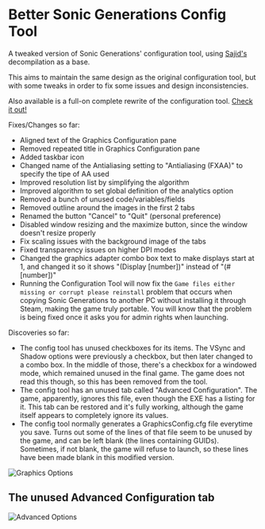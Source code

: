 # Better Sonic Generations Config Tool
A tweaked version of Sonic Generations' configuration tool, using [Sajid's](https://github.com/Sajidur78) decompilation as a base.

This aims to maintain the same design as the original configuration tool, but with some tweaks in order to fix some issues and design inconsistencies.

Also available is a full-on complete rewrite of the configuration tool. [Check it out!](https://github.com/PTKickass/GenerationsConfigTool_Rewrite)

Fixes/Changes so far:
- Aligned text of the Graphics Configuration pane
- Removed repeated title in Graphics Configuration pane
- Added taskbar icon
- Changed name of the Antialiasing setting to "Antialiasing (FXAA)" to specify the tipe of AA used
- Improved resolution list by simplifying the algorithm
- Improved algorithm to set global definition of the analytics option
- Removed a bunch of unused code/variables/fields
- Removed outline around the images in the first 2 tabs
- Renamed the button "Cancel" to "Quit" (personal preference)
- Disabled window resizing and the maximize button, since the window doesn't resize properly
- Fix scaling issues with the background image of the tabs
- Fixed transparency issues on higher DPI modes
- Changed the graphics adapter combo box text to make displays start at 1, and changed it so it shows "(Display \[number])" instead of "(#\[number])"
- Running the Configuration Tool will now fix the `Game files either missing or corrupt please reinstall` problem that occurs when copying Sonic Generations to another PC without installing it through Steam, making the game truly portable. You will know that the problem is being fixed once it asks you for admin rights when launching.

Discoveries so far:
- The config tool has unused checkboxes for its items. The VSync and Shadow options were previously a checkbox, but then later changed to a combo box. In the middle of those, there's a checkbox for a windowed mode, which remained unused in the final game. The game does not read this though, so this has been removed from the tool.
- The config tool has an unused tab called "Advanced Configuration". The game, apparently, ignores this file, even though the EXE has a listing for it. This tab can be restored and it's fully working, although the game itself appears to completely ignore its values.
- The config tool normally generates a GraphicsConfig.cfg file everytime you save. Turns out some of the lines of that file seem to be unused by the game, and can be left blank (the lines containing GUIDs). Sometimes, if not blank, the game will refuse to launch, so these lines have been made blank in this modified version.

![Graphics Options](https://raw.githubusercontent.com/PTKickass/BetterGenerationsConfigTool/master/Images/Graphics.png)
## The unused Advanced Configuration tab
![Advanced Options](https://raw.githubusercontent.com/PTKickass/BetterGenerationsConfigTool/master/Images/Advanced.png)
